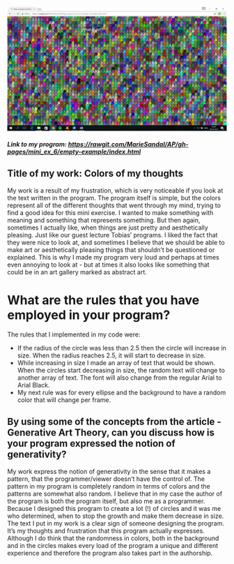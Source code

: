 ![alt tag](https://github.com/MarieSandal/AP/blob/gh-pages/mini_ex_6/empty-example/2017-03-19%20(1).png)

##### Link to my program: https://rawgit.com/MarieSandal/AP/gh-pages/mini_ex_6/empty-example/index.html

## Title of my work: Colors of my thoughts

My work is a result of my frustration, which is very noticeable if you look at the text written in the program. The program itself is simple, but the colors represent all of the different thoughts that went through my mind, trying to find a good idea for this mini exercise. I wanted to make something with meaning and something that represents something. But then again, sometimes I actually like, when things are just pretty and aesthetically pleasing. Just like our guest lecture Tobias’ programs. I liked the fact that they were nice to look at, and sometimes I believe that we should be able to make art or aesthetically pleasing things that shouldn’t be questioned or explained. This is why I made my program very loud and perhaps at times even annoying to look at - but at times it also looks like something that could be in an art gallery marked as abstract art. 

# What are the rules that you have employed in your program?
The rules that I implemented in my code were:
-	If the radius of the circle was less than 2.5 then the circle will increase in size. When the radius reaches 2.5, it will start to decrease in size.
-	While increasing in size I made an array of text that would be shown. When the circles start decreasing in size, the random text will change to another array of text. The font will also change from the regular Arial to Arial Black.
-	My next rule was for every ellipse and the background to have a random color that will change per frame.

## By using some of the concepts from the article - Generative Art Theory, can you discuss how is your program expressed the notion of generativity? 
My work express the notion of generativity in the sense that it makes a pattern, that the programmer/viewer doesn’t have the control of. The pattern in my program is completely random in terms of colors and the patterns are somewhat also random. I believe that in my case the author of the program is both the program itself, but also me as a programmer. Because I designed this program to create a lot (!) of circles and it was me who determined, when to stop the growth and make them decrease in size. The text I put in my work is a clear sign of someone designing the program. It’s my thoughts and frustration that this program actually expresses. Although I do think that the randomness in colors, both in the background and in the circles makes every load of the program a unique and different experience and therefore the program also takes part in the authorship. 
